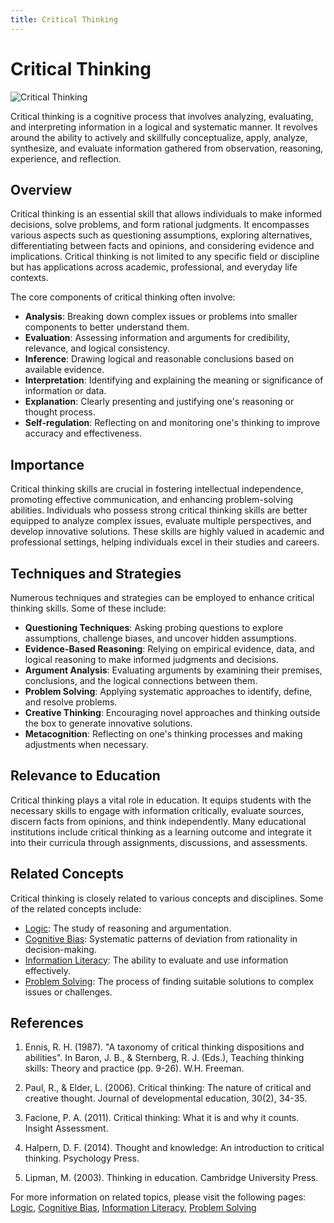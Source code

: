 ```yaml
---
title: Critical Thinking
---
```

# Critical Thinking

![Critical Thinking](https://cdn.pixabay.com/photo/2015/07/20/07/09/thought-852099_960_720.jpg)

Critical thinking is a cognitive process that involves analyzing, evaluating, and interpreting information in a logical and systematic manner. It revolves around the ability to actively and skillfully conceptualize, apply, analyze, synthesize, and evaluate information gathered from observation, reasoning, experience, and reflection.

## Overview

Critical thinking is an essential skill that allows individuals to make informed decisions, solve problems, and form rational judgments. It encompasses various aspects such as questioning assumptions, exploring alternatives, differentiating between facts and opinions, and considering evidence and implications. Critical thinking is not limited to any specific field or discipline but has applications across academic, professional, and everyday life contexts.

The core components of critical thinking often involve:

- **Analysis**: Breaking down complex issues or problems into smaller components to better understand them.
- **Evaluation**: Assessing information and arguments for credibility, relevance, and logical consistency.
- **Inference**: Drawing logical and reasonable conclusions based on available evidence.
- **Interpretation**: Identifying and explaining the meaning or significance of information or data.
- **Explanation**: Clearly presenting and justifying one's reasoning or thought process.
- **Self-regulation**: Reflecting on and monitoring one's thinking to improve accuracy and effectiveness.

## Importance

Critical thinking skills are crucial in fostering intellectual independence, promoting effective communication, and enhancing problem-solving abilities. Individuals who possess strong critical thinking skills are better equipped to analyze complex issues, evaluate multiple perspectives, and develop innovative solutions. These skills are highly valued in academic and professional settings, helping individuals excel in their studies and careers.

## Techniques and Strategies

Numerous techniques and strategies can be employed to enhance critical thinking skills. Some of these include:

- **Questioning Techniques**: Asking probing questions to explore assumptions, challenge biases, and uncover hidden assumptions.
- **Evidence-Based Reasoning**: Relying on empirical evidence, data, and logical reasoning to make informed judgments and decisions.
- **Argument Analysis**: Evaluating arguments by examining their premises, conclusions, and the logical connections between them.
- **Problem Solving**: Applying systematic approaches to identify, define, and resolve problems.
- **Creative Thinking**: Encouraging novel approaches and thinking outside the box to generate innovative solutions.
- **Metacognition**: Reflecting on one's thinking processes and making adjustments when necessary.

## Relevance to Education

Critical thinking plays a vital role in education. It equips students with the necessary skills to engage with information critically, evaluate sources, discern facts from opinions, and think independently. Many educational institutions include critical thinking as a learning outcome and integrate it into their curricula through assignments, discussions, and assessments.

## Related Concepts

Critical thinking is closely related to various concepts and disciplines. Some of the related concepts include:

- [Logic](Logic.md): The study of reasoning and argumentation.
- [Cognitive Bias](Cognitive-Bias.md): Systematic patterns of deviation from rationality in decision-making.
- [Information Literacy](Information-Literacy.md): The ability to evaluate and use information effectively.
- [Problem Solving](Problem-Solving.md): The process of finding suitable solutions to complex issues or challenges.

## References

1. Ennis, R. H. (1987). "A taxonomy of critical thinking dispositions and abilities". In Baron, J. B., & Sternberg, R. J. (Eds.), Teaching thinking skills: Theory and practice (pp. 9-26). W.H. Freeman.

2. Paul, R., & Elder, L. (2006). Critical thinking: The nature of critical and creative thought. Journal of developmental education, 30(2), 34-35.

3. Facione, P. A. (2011). Critical thinking: What it is and why it counts. Insight Assessment.

4. Halpern, D. F. (2014). Thought and knowledge: An introduction to critical thinking. Psychology Press.

5. Lipman, M. (2003). Thinking in education. Cambridge University Press.

For more information on related topics, please visit the following pages: [Logic](Logic.md), [Cognitive Bias](Cognitive-Bias.md), [Information Literacy](Information-Literacy.md), [Problem Solving](Problem-Solving.md)